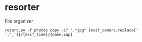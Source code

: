 # resorter
File organizer

```
resort.py -f photos copy -if ".*jpg" {exif_camera.replace[' ','_']}/{exif_time}/{name.cap}
```
